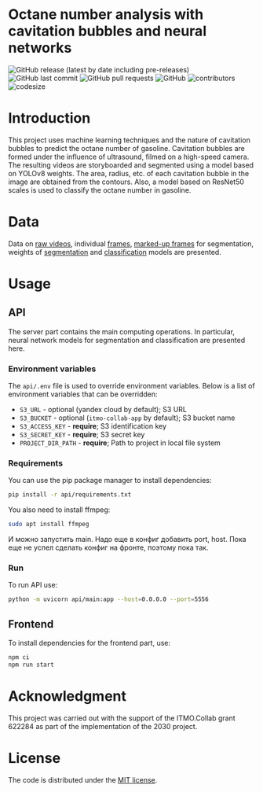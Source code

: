 # Octane number analysis with cavitation bubbles and neural networks
![GitHub release (latest by date including pre-releases)](https://img.shields.io/github/v/release/pragyy/datascience-readme-template?include_prereleases)
![GitHub last commit](https://img.shields.io/github/last-commit/pragyy/datascience-readme-template)
![GitHub pull requests](https://img.shields.io/github/issues-pr/pragyy/datascience-readme-template)
![GitHub](https://img.shields.io/github/license/pragyy/datascience-readme-template)
![contributors](https://img.shields.io/github/contributors/pragyy/datascience-readme-template) 
![codesize](https://img.shields.io/github/languages/code-size/pragyy/datascience-readme-template)

# Introduction

This project uses machine learning techniques and the nature of cavitation bubbles to predict the octane number of gasoline.
Cavitation bubbles are formed under the influence of ultrasound, filmed on a high-speed camera. The resulting videos are storyboarded and segmented using a model based on YOLOv8 weights. The area, radius, etc. of each cavitation bubble in the image are obtained from the contours.
Also, a model based on ResNet50 scales is used to classify the octane number in gasoline.

# Data

Data on [raw videos](https://storage.yandexcloud.net/cavitation-bubbles-data/videos.7z), 
individual [frames](https://storage.yandexcloud.net/cavitation-bubbles-data/frames.7z), 
[marked-up frames](https://storage.yandexcloud.net/cavitation-bubbles-data/marked_frames.7z) for segmentation, 
weights of [segmentation](https://storage.yandexcloud.net/itmo-collab-app/weights/segmentation_model.pt) and [classification](https://storage.yandexcloud.net/itmo-collab-app/weights/classification_model.ckpt) models are presented.

# Usage

## API

The server part contains the main computing operations. In particular, neural network models for segmentation and classification are presented here.

### Environment variables

The `api/.env` file is used to override environment variables. Below is a list of environment variables that can be overridden:

- `S3_URL` - optional (yandex cloud by default); S3 URL
- `S3_BUCKET` - optional (`itmo-collab-app` by default); S3 bucket name
- `S3_ACCESS_KEY` - **require**; S3 identification key
- `S3_SECRET_KEY` - **require**; S3 secret key
- `PROJECT_DIR_PATH` - **require**; Path to project in local file system

### Requirements

You can use the pip package manager to install dependencies:
```bash
pip install -r api/requirements.txt
```

You also need to install ffmpeg:

```bash
sudo apt install ffmpeg
```
И можно запустить main. Надо еще в конфиг добавить port, host. Пока еще не успел сделать конфиг на фронте, поэтому пока так.

### Run

To run API use:
```bash
python -m uvicorn api/main:app --host=0.0.0.0 --port=5556
```

## Frontend

To install dependencies for the frontend part, use:

```bash
npm ci
npm run start
```

# Acknowledgment
This project was carried out with the support of the ITMO.Collab grant 622284 as part of the implementation of the 2030 project.

# License
The code is distributed under the [MIT license](https://opensource.org/license/mit/).
